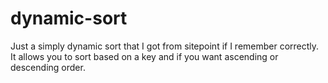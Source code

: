 # dynamic-sort
Just a simply dynamic sort that I got from sitepoint if I remember correctly.  It allows you to sort based on a key and if you want ascending or descending order.
